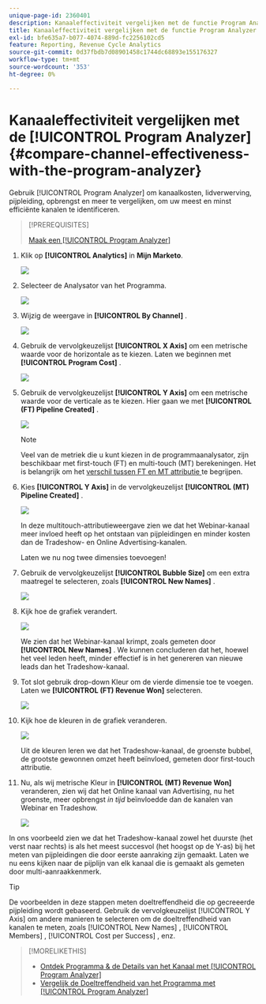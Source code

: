 ```yaml
---
unique-page-id: 2360401
description: Kanaaleffectiviteit vergelijken met de functie Program Analyzer - Marketo Docs - Productdocumentatie
title: Kanaaleffectiviteit vergelijken met de functie Program Analyzer
exl-id: bfe635a7-b077-4074-889d-fc2256102cd5
feature: Reporting, Revenue Cycle Analytics
source-git-commit: 0d37fbdb7d08901458c1744dc68893e155176327
workflow-type: tm+mt
source-wordcount: '353'
ht-degree: 0%

---
```


# Kanaaleffectiviteit vergelijken met de [!UICONTROL Program Analyzer] {#compare-channel-effectiveness-with-the-program-analyzer}

Gebruik [!UICONTROL Program Analyzer] om kanaalkosten, lidverwerving, pijpleiding, opbrengst en meer te vergelijken, om uw meest en minst efficiënte kanalen te identificeren.

>[!PREREQUISITES]
>
>[ Maak een [!UICONTROL Program Analyzer]](/help/marketo/product-docs/reporting/revenue-cycle-analytics/program-analytics/create-a-program-analyzer.md)

1. Klik op **[!UICONTROL Analytics]** in **Mijn Marketo**.

   ![](assets/image2014-9-17-18-3a36-3a13.png)

1. Selecteer de Analysator van het Programma.

   ![](assets/image2014-9-17-18-3a36-3a40.png)

1. Wijzig de weergave in **[!UICONTROL By Channel]** .

   ![](assets/image2014-9-17-18-3a36-3a59.png)

1. Gebruik de vervolgkeuzelijst **[!UICONTROL X Axis]** om een metrische waarde voor de horizontale as te kiezen. Laten we beginnen met **[!UICONTROL Program Cost]** .

   ![](assets/image2014-9-17-18-3a37-3a7.png)

1. Gebruik de vervolgkeuzelijst **[!UICONTROL Y Axis]** om een metrische waarde voor de verticale as te kiezen. Hier gaan we met **[!UICONTROL (FT) Pipeline Created]** .

   ![](assets/image2014-9-17-18-3a37-3a50.png)

   >[!NOTE]
   >
   >Veel van de metriek die u kunt kiezen in de programmaanalysator, zijn beschikbaar met first-touch (FT) en multi-touch (MT) berekeningen. Het is belangrijk om het [ verschil tussen FT en MT attributie ](/help/marketo/product-docs/reporting/revenue-cycle-analytics/revenue-tools/attribution/understanding-attribution.md) te begrijpen.

1. Kies **[!UICONTROL Y Axis]** in de vervolgkeuzelijst **[!UICONTROL (MT) Pipeline Created]** .

   ![](assets/image2014-9-17-18-3a39-3a5.png)

   In deze multitouch-attributieweergave zien we dat het Webinar-kanaal meer invloed heeft op het ontstaan van pijpleidingen en minder kosten dan de Tradeshow- en Online Advertising-kanalen.

   Laten we nu nog twee dimensies toevoegen!

1. Gebruik de vervolgkeuzelijst **[!UICONTROL Bubble Size]** om een extra maatregel te selecteren, zoals **[!UICONTROL New Names]** .

   ![](assets/image2014-9-17-18-3a39-3a36.png)

1. Kijk hoe de grafiek verandert.

   ![](assets/image2014-9-17-18-3a39-3a55.png)

   We zien dat het Webinar-kanaal krimpt, zoals gemeten door **[!UICONTROL New Names]** . We kunnen concluderen dat het, hoewel het veel leden heeft, minder effectief is in het genereren van nieuwe leads dan het Tradeshow-kanaal.

1. Tot slot gebruik drop-down Kleur om de vierde dimensie toe te voegen. Laten we **[!UICONTROL (FT) Revenue Won]** selecteren.

   ![](assets/image2014-9-17-18-3a41-3a7.png)

1. Kijk hoe de kleuren in de grafiek veranderen.

   ![](assets/image2014-9-17-18-3a41-3a19.png)

   Uit de kleuren leren we dat het Tradeshow-kanaal, de groenste bubbel, de grootste gewonnen omzet heeft beïnvloed, gemeten door first-touch attributie.

1. Nu, als wij metrische Kleur in **[!UICONTROL (MT) Revenue Won]** veranderen, zien wij dat het Online kanaal van Advertising, nu het groenste, meer opbrengst _in tijd_ beïnvloedde dan de kanalen van Webinar en Tradeshow.

   ![](assets/image2014-9-17-18-3a41-3a40.png)

In ons voorbeeld zien we dat het Tradeshow-kanaal zowel het duurste (het verst naar rechts) is als het meest succesvol (het hoogst op de Y-as) bij het meten van pijpleidingen die door eerste aanraking zijn gemaakt. Laten we nu eens kijken naar de pijplijn van elk kanaal die is gemaakt als gemeten door multi-aanraakkenmerk.

>[!TIP]
>
>De voorbeelden in deze stappen meten doeltreffendheid die op gecreeerde pijpleiding wordt gebaseerd. Gebruik de vervolgkeuzelijst [!UICONTROL Y Axis] om andere manieren te selecteren om de doeltreffendheid van kanalen te meten, zoals [!UICONTROL New Names] , [!UICONTROL Members] , [!UICONTROL Cost per Success] , enz.

>[!MORELIKETHIS]
>
>* [ Ontdek Programma &amp; de Details van het Kanaal met [!UICONTROL Program Analyzer]](/help/marketo/product-docs/reporting/revenue-cycle-analytics/program-analytics/explore-program-and-channel-details-with-the-program-analyzer.md)
>* [ Vergelijk de Doeltreffendheid van het Programma met [!UICONTROL Program Analyzer]](/help/marketo/product-docs/reporting/revenue-cycle-analytics/program-analytics/compare-program-effectiveness-with-the-program-analyzer.md)

